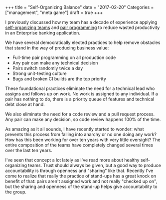 +++
title = "Self-Organizing Balance"
date = "2017-02-20"
Categories = ["management", "meta game"]
draft = true
+++

I previously discussed how my team has a decade of experience applying
[self-organizing teams](/self-organizing-teams/) and
[pair programming](/pairprogramming/) to reduce wasted productivity in an
Enterprise banking application.

We have several democratically elected practices to help remove obstacles that
stand in the way of producing business value:

+ Full-time pair programming on all production code
+ Any pair can make any technical decision
+ Pairs switch randomly twice a day
+ Strong unit-testing culture
+ Bugs and broken CI builds are the top priority

These foundational practices eliminate the need for a technical lead who assigns
and follows up on work. No work is assigned to any individual. If a pair has
nothing to do, there is a priority queue of features and technical debt close at
hand.

We also eliminate the need for a code review and a pull request process. Any
pair can make any decision, so code review happens 100% of the time.

As amazing as it all sounds, I have recently started to wonder: what prevents
this process from falling into anarchy or no one doing any work? How has this
been working for over ten years with very little oversight? The entire
composition of the teams have completely changed several times over the last ten
years.

I've seen that concept a lot lately as I've read more about healthy
self-organizing teams. Trust should always be given, but a good way to produce
accountability is through openness and "sharing" like that. Recently I've come
to realize that really the practice of stand-ups has a great knock on benefit of
that: pairs aren't assigned work and not really "checked up on", but the sharing
and openness of the stand-up helps give accountability to the group.
